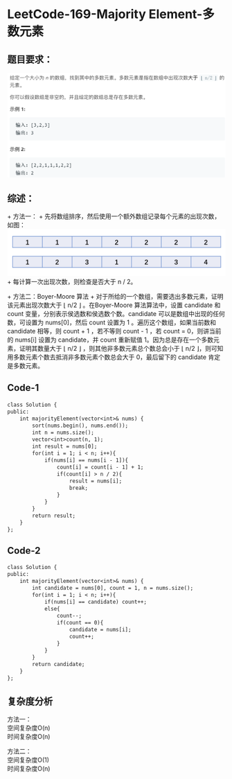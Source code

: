 # LeetCode-169-Majority Element-多数元素

## 题目要求：
![avatar](https://github.com/JakeChanFangZiyuan20/MyLeetCode/blob/master/img/169.png)

## 综述：  
\+ 方法一：
\+ 先将数组排序，然后使用一个额外数组记录每个元素的出现次数，如图：  
![avatar](https://github.com/JakeChanFangZiyuan20/MyLeetCode/blob/master/img/169-1.png)  
\+ 每计算一次出现次数，则检查是否大于 n / 2。  

\+ 方法二：Boyer-Moore 算法
\+ 对于所给的一个数组，需要选出多数元素，证明该元素出现次数大于 ⌊ n/2 ⌋ 。在Boyer-Moore 算法算法中，设置 candidate 和 count 变量，分别表示侯选数和侯选数个数。candidate 可以是数组中出现的任何数，可设置为 nums[0]，然后 count 设置为 1 。遍历这个数组，如果当前数和 candidate 相等，则 count + 1 ，若不等则 count - 1 ，若 count = 0，则讲当前的 nums[i] 设置为 candidate，并 count 重新赋值 1。因为总是存在一个多数元素，证明其数量大于 ⌊ n/2 ⌋ ，则其他非多数元素总个数总会小于 ⌊ n/2 ⌋，则可知用多数元素个数去抵消非多数元素个数总会大于 0，最后留下的 candidate 肯定是多数元素。

## Code-1
```
class Solution {
public:
    int majorityElement(vector<int>& nums) {
        sort(nums.begin(), nums.end());
        int n = nums.size();
        vector<int>count(n, 1);
        int result = nums[0];
        for(int i = 1; i < n; i++){
            if(nums[i] == nums[i - 1]){
                count[i] = count[i - 1] + 1;
                if(count[i] > n / 2){
                    result = nums[i];
                    break;
                }
            } 
        }
        return result;
    }
};
```

## Code-2
```
class Solution {
public:
    int majorityElement(vector<int>& nums) {
        int candidate = nums[0], count = 1, n = nums.size();
        for(int i = 1; i < n; i++){
            if(nums[i] == candidate) count++;
            else{
                count--;
                if(count == 0){
                    candidate = nums[i];
                    count++;
                }
            }
        }
        return candidate;
    }
};
```

## 复杂度分析
方法一：  
空间复杂度O(n)  
时间复杂度O(n)  

方法二：  
空间复杂度O(1)  
时间复杂度O(n)
